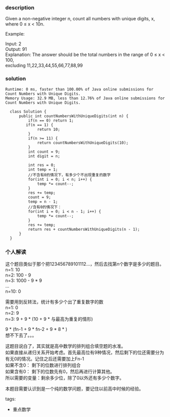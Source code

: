 ### description    
  Given a non-negative integer n, count all numbers with unique digits, x, where 0 ≤ x < 10n.  
    
  Example:  
    
  Input: 2  
  Output: 91   
  Explanation: The answer should be the total numbers in the range of 0 ≤ x < 100,   
               excluding 11,22,33,44,55,66,77,88,99  
### solution    
```    
Runtime: 0 ms, faster than 100.00% of Java online submissions for Count Numbers with Unique Digits.  
Memory Usage: 32.9 MB, less than 12.76% of Java online submissions for Count Numbers with Unique Digits.  
  
  class Solution {  
      public int countNumbersWithUniqueDigits(int n) {  
          if(n == 0) return 1;  
         if(n == 1) {  
              return 10;  
          }  
          if(n >= 11) {  
              return countNumbersWithUniqueDigits(10);  
          }  
          int count = 9;  
          int digit = n;  
    
          int res = 0;  
          int temp = 1;  
          //不含有0的情况下，有多少个不出现重复的数字  
          for(int i = 0; i < n; i++) {  
              temp *= count--;  
          }  
          res += temp;  
          count = 9;  
          temp = n - 1;  
          //含有0的情况下：  
          for(int i = 0; i < n - 1; i++) {  
              temp *= count--;  
          }  
          res += temp;  
          return res + countNumbersWithUniqueDigits(n - 1);  
      }  
  }  
```    
    
### 个人解读    
  这个题目类似于那个把123456789101112...，然后去找第n个数字是多少的题目。  
  n=1: 10  
  n=2: 100 - 9  
  n=3: 1000 - 9 * 9  
  ...  
  n=10: 0  
    
  需要用到反转法，统计有多少个出了重复数字的数  
    n=1: 0  
    n=2: 9  
    n=3: 9 + 9 * (10 + 9 * 与最高为重复的情形)  
      
  9 * (fn-1 + 9 * fn-2 + 9 * 8 * )  
  想不下去了。。。  
    
  这题目说白了，其实就是高中数学的排列组合填空题的水准。  
  如果直接从递归关系开始考虑。首先最高位有9种情况，然后剩下的位还需要分为有无0的情况。记住之后还需要加上Fn-1  
  如果不含0：  剩下的位数进行排列组合  
  如果含有0： 剩下的位数先有0，然后再进行计算其他。  
  所以需要的变量：剩余多少位，除了0以外还有多少个数字。  
    
  本题目需要认识到是一个纯的数学问题，要记住以前高中时候的经验。  
    
tags:    
  -  重点数学  
